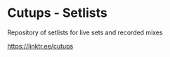 # Cutups - Setlists

Repository of setlists for live sets and recorded mixes

https://linktr.ee/cutups